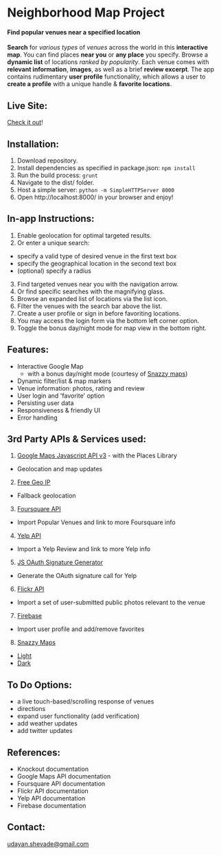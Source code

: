 # Neighborhood Map Project

#### Find popular venues near a specified location

**Search** for *various types* of *venues* across the world in this **interactive map**. You can find places **near you** or **any place** you specify. Browse a **dynamic list** of locations *ranked by popularity*. Each venue comes with **relevant information**, **images**, as well as a brief **review excerpt**. The app contains rudimentary **user profile** functionality, which allows a user to **create a profile** with a unique handle & **favorite locations**.

## Live Site:

[Check it out](http://udayanshevade.github.io/Interactive-Neighborhood-App/)!

## Installation:

1. Download repository.
2. Install dependencies as specified in package.json: `npm install`
3. Run the build process: `grunt`
4. Navigate to the dist/ folder.
5. Host a simple server: `python -m SimpleHTTPServer 8000`
7. Open http://localhost:8000/ in your browser and enjoy!

## In-app Instructions:

1. Enable geolocation for optimal targeted results.
2. Or enter a unique search:
  - specify a valid type of desired venue in the first text box
  - specify the geographical location in the second text box
  - (optional) specify a radius
3. Find targeted venues near you with the navigation arrow.
4. Or find specific searches with the magnifying glass.
5. Browse an expanded list of locations via the list icon.
6. Filter the venues with the search bar above the list.
7. Create a user profile or sign in before favoriting locations.
8. You may access the login form via the bottom left corner option.
9. Toggle the bonus day/night mode for map view in the bottom right.


## Features:

- Interactive Google Map
  - with a bonus day/night mode (courtesy of [Snazzy maps](https://snazzymaps.com))
- Dynamic filter/list & map markers
- Venue information: photos, rating and review
- User login and 'favorite' option
- Persisting user data
- Responsiveness & friendly UI
- Error handling

## 3rd Party APIs & Services used:

1. [Google Maps Javascript API v3](https://developers.google.com/maps/documentation/javascript/) - with the Places Library
  * Geolocation and map updates
2. [Free Geo IP](http://freegeoip.net/)
  * Fallback geolocation
3. [Foursquare API](https://developer.foursquare.com/)
  * Import Popular Venues and link to more Foursquare info
4. [Yelp API](https://www.yelp.com/developers/documentation/v2/overview)
  * Import a Yelp Review and link to more Yelp info
5. [JS OAuth Signature Generator](https://github.com/bettiolo/oauth-signature-js)
  * Generate the OAuth signature call for Yelp
6. [Flickr API](https://www.flickr.com/services/api/)
  * Import a set of user-submitted public photos relevant to the venue
7. [Firebase](https://www.firebase.com)
  * Import user profile and add/remove favorites
8. [Snazzy Maps](https://snazzymaps.com/)
  * [Light](https://snazzymaps.com/style/29/light-monochrome)
  * [Dark](https://snazzymaps.com/style/35661/dark-with-better-contrast)

## To Do Options:

- a live touch-based/scrolling response of venues
- directions
- expand user functionality (add verification)
- add weather updates
- add twitter updates

## References:

- Knockout documentation
- Google Maps API documentation
- Foursquare API documentation
- Flickr API documentation
- Yelp API documentation
- Firebase documentation

## Contact:

udayan.shevade@gmail.com